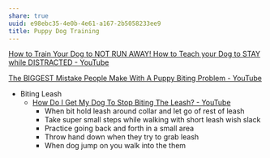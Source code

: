 ```yaml
---
share: true
uuid: e98ebc35-4e0b-4e61-a167-2b5058233ee9
title: Puppy Dog Training
---
```

[How to Train Your Dog to NOT RUN AWAY! How to Teach your Dog to STAY while DISTRACTED - YouTube](https://www.youtube.com/watch?v=TrS5__HZvwM)

[The BIGGEST Mistake People Make With A Puppy Biting Problem - YouTube](https://www.youtube.com/watch?v=5dNKZ27Fdts)

*   Biting Leash
    *   [How Do I Get My Dog To Stop Biting The Leash? - YouTube](https://www.youtube.com/watch?v=tCOqtY_s_hw)
        *   When bit hold leash around collar and let go of rest of leash
        *   Take super small steps while walking with short leash wish slack
        *   Practice going back and forth in a small area
        *   Throw hand down when they try to grab leash
        *   When dog jump on you walk into the them